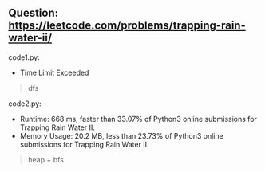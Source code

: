 ## Question: https://leetcode.com/problems/trapping-rain-water-ii/

code1.py:
* Time Limit Exceeded
> dfs

code2.py:
* Runtime: 668 ms, faster than 33.07% of Python3 online submissions for Trapping Rain Water II.
* Memory Usage: 20.2 MB, less than 23.73% of Python3 online submissions for Trapping Rain Water II.
> heap + bfs